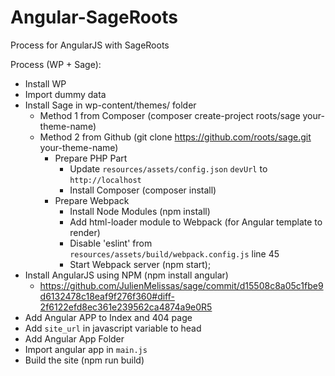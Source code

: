 # Angular-SageRoots
Process for AngularJS with SageRoots

Process (WP + Sage):
- Install WP
- Import dummy data
- Install Sage in wp-content/themes/ folder
	- Method 1 from Composer (composer create-project roots/sage your-theme-name)
	- Method 2 from Github (git clone https://github.com/roots/sage.git your-theme-name)
		- Prepare PHP Part
			- Update `resources/assets/config.json` `devUrl` to `http://localhost`
			- Install Composer (composer install)
		- Prepare Webpack
			- Install Node Modules (npm install)
			- Add html-loader module to Webpack (for Angular template to render)
			- Disable 'eslint' from `resources/assets/build/webpack.config.js` line 45
			- Start Webpack server (npm start);
- Install AngularJS using NPM (npm install angular)
	- https://github.com/JulienMelissas/sage/commit/d15508c8a05c1fbe9d6132478c18eaf9f276f360#diff-2f6122efd8ec361e239562ca4874a9e0R5
- Add Angular APP to Index and 404 page
      <div ng-app="app">
        <siteurl url="'<?php echo site_url(); ?>'"></siteurl>
        <ui-view></ui-view>
      </div>
- Add `site_url` in javascript variable to head
- Add Angular App Folder
- Import angular app in `main.js`
- Build the site (npm run build)
